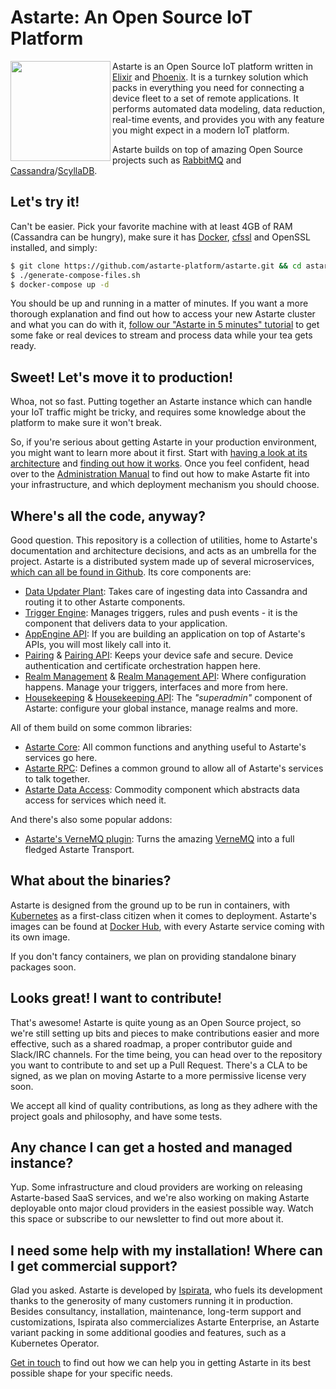 # Astarte: An Open Source IoT Platform

<img src="https://hs.ispirata.com/hubfs/mascotte_svg/2.svg?t=1522417773601" align="left" width="160px" />Astarte is an Open Source IoT platform written in [Elixir](https://github.com/elixir-lang/elixir) and [Phoenix](https://github.com/phoenixframework/phoenix). It is a turnkey solution which packs in everything you need for connecting a device fleet to a set of remote applications. It performs automated data modeling, data reduction, real-time events, and provides you with any feature you might expect in a modern IoT platform.

Astarte builds on top of amazing Open Source projects such as [RabbitMQ](https://www.rabbitmq.com/) and [Cassandra](http://cassandra.apache.org/)/[ScyllaDB](https://www.scylladb.com/).

## Let's try it!

Can't be easier.
Pick your favorite machine with at least 4GB of RAM (Cassandra can be hungry), make sure it has [Docker](https://www.docker.com/), [cfssl](https://github.com/cloudflare/cfssl) and OpenSSL installed, and simply:

```sh
$ git clone https://github.com/astarte-platform/astarte.git && cd astarte
$ ./generate-compose-files.sh
$ docker-compose up -d
```

You should be up and running in a matter of minutes. If you want a more thorough explanation and find out how to access your new Astarte cluster and what you can do with it, [follow our "Astarte in 5 minutes" tutorial](http://docs.astarte-platform.org/snapshot/010-astarte_in_5_minutes.html) to get some fake or real devices to stream and process data while your tea gets ready.

## Sweet! Let's move it to production!

Whoa, not so fast. Putting together an Astarte instance which can handle your IoT traffic might be tricky, and requires some knowledge about the platform to make sure it won't break.

So, if you're serious about getting Astarte in your production environment, you might want to learn more about it first. Start with [having a look at its architecture](http://docs.astarte-platform.org/snapshot/001-intro_architecture.html) and [finding out how it works](http://docs.astarte-platform.org/snapshot/001-intro_user.html). Once you feel confident, head over to the [Administration Manual](http://docs.astarte-platform.org/snapshot/001-intro_administrator.html) to find out how to make Astarte fit into your infrastructure, and which deployment mechanism you should choose.

## Where's all the code, anyway?

Good question. This repository is a collection of utilities, home to Astarte's documentation and architecture decisions, and acts as an umbrella for the project. Astarte is a distributed system made up of several microservices, [which can all be found in Github](https://github.com/astarte-platform). Its core components are:

* [Data Updater Plant](https://github.com/astarte-platform/astarte_data_updater_plant): Takes care of ingesting data into Cassandra and routing it to other Astarte components.
* [Trigger Engine](https://github.com/astarte-platform/astarte_trigger_engine): Manages triggers, rules and push events - it is the component that delivers data to your application.
* [AppEngine API](https://github.com/astarte-platform/astarte_appengine_api): If you are building an application on top of Astarte's APIs, you will most likely call into it.
* [Pairing](https://github.com/astarte-platform/astarte_pairing) & [Pairing API](https://github.com/astarte-platform/astarte_pairing_api): Keeps your device safe and secure. Device authentication and certificate orchestration happen here.
* [Realm Management](https://github.com/astarte-platform/astarte_realm_management) & [Realm Management API](https://github.com/astarte-platform/astarte_realm_management_api): Where configuration happens. Manage your triggers, interfaces and more from here.
* [Housekeeping](https://github.com/astarte-platform/astarte_housekeeping) & [Housekeeping API](https://github.com/astarte-platform/astarte_housekeeping_api): The *"superadmin"* component of Astarte: configure your global instance, manage realms and more.

All of them build on some common libraries:

* [Astarte Core](https://github.com/astarte-platform/astarte_core): All common functions and anything useful to Astarte's services go here.
* [Astarte RPC](https://github.com/astarte-platform/astarte_rpc): Defines a common ground to allow all of Astarte's services to talk together.
* [Astarte Data Access](https://github.com/astarte-platform/astarte_data_access): Commodity component which abstracts data access for services which need it.

And there's also some popular addons:

* [Astarte's VerneMQ plugin](https://github.com/astarte-platform/astarte_vmq_plugin): Turns the amazing [VerneMQ](https://github.com/erlio/vernemq) into a full fledged Astarte Transport.

## What about the binaries?

Astarte is designed from the ground up to be run in containers, with [Kubernetes](https://github.com/kubernetes/kubernetes) as a first-class citizen when it comes to deployment. Astarte's images can be found at [Docker Hub](https://hub.docker.com/u/astarte/), with every Astarte service coming with its own image.

If you don't fancy containers, we plan on providing standalone binary packages soon.

## Looks great! I want to contribute!

That's awesome! Astarte is quite young as an Open Source project, so we're still setting up bits and pieces to make contributions easier and more effective, such as a shared roadmap, a proper contributor guide and Slack/IRC channels. For the time being, you can head over to the repository you want to contribute to and set up a Pull Request. There's a CLA to be signed, as we plan on moving Astarte to a more permissive license very soon.

We accept all kind of quality contributions, as long as they adhere with the project goals and philosophy, and have some tests.

## Any chance I can get a hosted and managed instance?

Yup. Some infrastructure and cloud providers are working on releasing Astarte-based SaaS services, and we're also working on making Astarte deployable onto major cloud providers in the easiest possible way. Watch this space or subscribe to our newsletter to find out more about it.

## I need some help with my installation! Where can I get commercial support?

Glad you asked. Astarte is developed by [Ispirata](https://ispirata.com), who fuels its development thanks to the generosity of many customers running it in production. Besides consultancy, installation, maintenance, long-term support and customizations, Ispirata also commercializes Astarte Enterprise, an Astarte variant packing in some additional goodies and features, such as a Kubernetes Operator.

[Get in touch](https://ispirata.com/contact/) to find out how we can help you in getting Astarte in its best possible shape for your specific needs.
